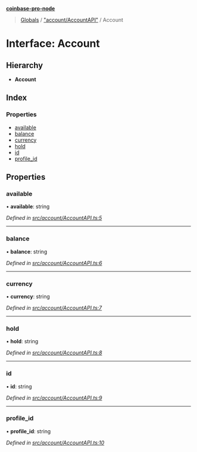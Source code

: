 **[coinbase-pro-node](../README.md)**

> [Globals](../globals.md) / ["account/AccountAPI"](../modules/_account_accountapi_.md) / Account

# Interface: Account

## Hierarchy

- **Account**

## Index

### Properties

- [available](_account_accountapi_.account.md#available)
- [balance](_account_accountapi_.account.md#balance)
- [currency](_account_accountapi_.account.md#currency)
- [hold](_account_accountapi_.account.md#hold)
- [id](_account_accountapi_.account.md#id)
- [profile_id](_account_accountapi_.account.md#profile_id)

## Properties

### available

• **available**: string

_Defined in [src/account/AccountAPI.ts:5](https://github.com/bennycode/coinbase-pro-node/blob/493485c/src/account/AccountAPI.ts#L5)_

---

### balance

• **balance**: string

_Defined in [src/account/AccountAPI.ts:6](https://github.com/bennycode/coinbase-pro-node/blob/493485c/src/account/AccountAPI.ts#L6)_

---

### currency

• **currency**: string

_Defined in [src/account/AccountAPI.ts:7](https://github.com/bennycode/coinbase-pro-node/blob/493485c/src/account/AccountAPI.ts#L7)_

---

### hold

• **hold**: string

_Defined in [src/account/AccountAPI.ts:8](https://github.com/bennycode/coinbase-pro-node/blob/493485c/src/account/AccountAPI.ts#L8)_

---

### id

• **id**: string

_Defined in [src/account/AccountAPI.ts:9](https://github.com/bennycode/coinbase-pro-node/blob/493485c/src/account/AccountAPI.ts#L9)_

---

### profile_id

• **profile_id**: string

_Defined in [src/account/AccountAPI.ts:10](https://github.com/bennycode/coinbase-pro-node/blob/493485c/src/account/AccountAPI.ts#L10)_
